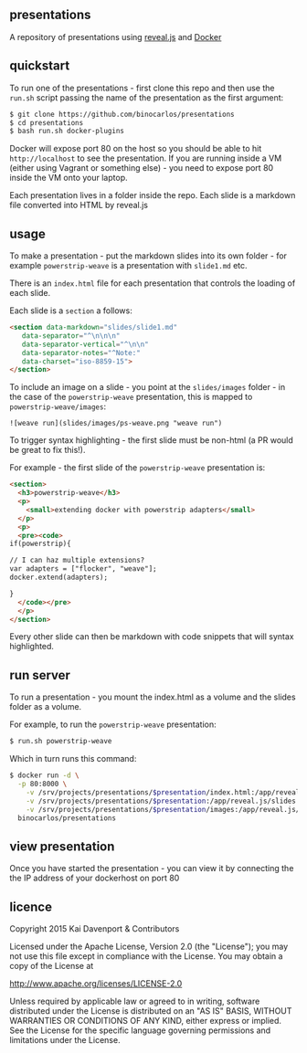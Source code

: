 ## presentations

A repository of presentations using [reveal.js](https://github.com/hakimel/reveal.js/) and [Docker](https://docker.com)

## quickstart

To run one of the presentations - first clone this repo and then use the `run.sh` script passing the name of the presentation as the first argument:

```bash
$ git clone https://github.com/binocarlos/presentations
$ cd presentations
$ bash run.sh docker-plugins
```

Docker will expose port 80 on the host so you should be able to hit `http://localhost` to see the presentation.  If you are running inside a VM (either using Vagrant or something else) - you need to expose port 80 inside the VM onto your laptop.

Each presentation lives in a folder inside the repo.  Each slide is a markdown file converted into HTML by reveal.js

## usage

To make a presentation - put the markdown slides into its own folder - for example `powerstrip-weave` is a presentation with `slide1.md` etc.

There is an `index.html` file for each presentation that controls the loading of each slide.

Each slide is a `section` a follows:

```html
<section data-markdown="slides/slide1.md"  
   data-separator="^\n\n\n"  
   data-separator-vertical="^\n\n"  
   data-separator-notes="^Note:"  
   data-charset="iso-8859-15">
</section>
```

To include an image on a slide - you point at the `slides/images` folder - in the case of the `powerstrip-weave` presentation, this is mapped to `powerstrip-weave/images`:

```
![weave run](slides/images/ps-weave.png "weave run")
```

To trigger syntax highlighting - the first slide must be non-html (a PR would be great to fix this!).

For example - the first slide of the `powerstrip-weave` presentation is:

```html
<section>
  <h3>powerstrip-weave</h3>
  <p>
    <small>extending docker with powerstrip adapters</small>
  </p>
  <p>
  <pre><code>
if(powerstrip){

// I can haz multiple extensions?
var adapters = ["flocker", "weave"];
docker.extend(adapters);

}
  </code></pre>
  </p>
</section>
```

Every other slide can then be markdown with code snippets that will syntax highlighted.

## run server

To run a presentation - you mount the index.html as a volume and the slides folder as a volume.

For example, to run the `powerstrip-weave` presentation:


```bash
$ run.sh powerstrip-weave
```

Which in turn runs this command:

```bash
$ docker run -d \
  -p 80:8000 \
    -v /srv/projects/presentations/$presentation/index.html:/app/reveal.js/index.html \
    -v /srv/projects/presentations/$presentation:/app/reveal.js/slides \
    -v /srv/projects/presentations/$presentation/images:/app/reveal.js/images \
  binocarlos/presentations
```

## view presentation

Once you have started the presentation - you can view it by connecting the the IP address of your dockerhost on port 80

## licence

Copyright 2015 Kai Davenport & Contributors

Licensed under the Apache License, Version 2.0 (the "License"); you may not use this file except in compliance with the License.  You may obtain a copy of the License at

   http://www.apache.org/licenses/LICENSE-2.0

Unless required by applicable law or agreed to in writing, software distributed under the License is distributed on an "AS IS" BASIS, WITHOUT WARRANTIES OR CONDITIONS OF ANY KIND, either express or implied.  See the License for the specific language governing permissions and limitations under the License.